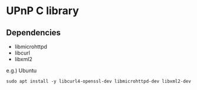# UPnP C library

## Dependencies

* libmicrohttpd
* libcurl
* libxml2

e.g.) Ubuntu

``` shell
sudo apt install -y libcurl4-openssl-dev libmicrohttpd-dev libxml2-dev
```
